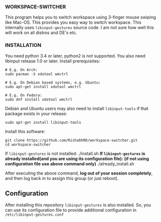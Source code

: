 ### WORKSPACE-SWITCHER
This program helps you to switch workspace using 3-finger mouse swiping
like Mac-OS. This provides you easy way to switch workspace.
This internally uses `libinput-gestures` source code.
I am not sure how well this will work on all distros and DE's etc.


### INSTALLATION

You need python 3.4 or later, python2 is not supported. You also need
libinput release 1.0 or later. Install prerequisites:

    # E.g. On Arch:
    sudo pacman -S xdotool wmctrl

    # E.g. On Debian based systems, e.g. Ubuntu:
    sudo apt-get install xdotool wmctrl

    # E.g. On Fedora:
    sudo dnf install xdotool wmctrl

Debian and Ubuntu users may also need to install `libinput-tools` if
that package exists in your release:

    sudo apt-get install libinput-tools

Install this software:

    git clone https://github.com/RishabhRD/workspace-switcher.git
    cd workspace-switcher
If `libinput-gestures` is not installed:
    ./install.sh
**If `libinput-gestures` is already installed(and you are using its configuration file):
(if not using configuration file use above command only)**
    ./already_install.sh

After executing the above command, **log out of your session
completely**, and then log back in to assign this group (or just
reboot).

## Configuration
After installing this repository `libinput-gestures` is also installed. So, you can use 
its configuration file to provide additional configuration in `/etc/libinput-gestures.conf`
